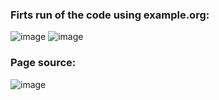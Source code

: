 ### Firts run of the code using example.org:
![image](https://github.com/user-attachments/assets/5a6ba467-c6d0-4f2b-bfca-04f852c12e6f)
![image](https://github.com/user-attachments/assets/1a8448bb-e673-47a9-806f-da47cf5d58cd)

### Page source:
![image](https://github.com/user-attachments/assets/7900ce3f-2659-4aae-be30-46f28bf96c6f)
